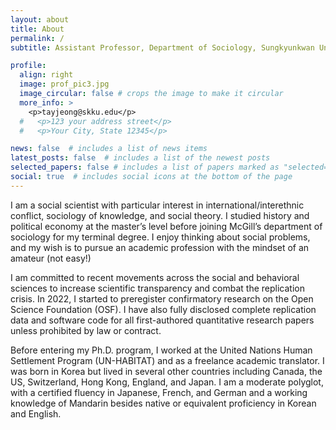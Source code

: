 ```yaml
---
layout: about
title: About
permalink: /
subtitle: Assistant Professor, Department of Sociology, Sungkyunkwan University / PhD McGill University 2023 (Sociology)

profile:
  align: right
  image: prof_pic3.jpg
  image_circular: false # crops the image to make it circular
  more_info: >
    <p>tayjeong@skku.edu</p>
  #   <p>123 your address street</p>
  #   <p>Your City, State 12345</p>

news: false  # includes a list of news items
latest_posts: false  # includes a list of the newest posts
selected_papers: false # includes a list of papers marked as "selected={true}"
social: true  # includes social icons at the bottom of the page
---
```

I am a social scientist with particular interest in international/interethnic conflict, sociology of knowledge, and social theory. I studied history and political economy at the master’s level before joining McGill’s department of sociology for my terminal degree. I enjoy thinking about social problems, and my wish is to pursue an academic profession with the mindset of an amateur (not easy!) 

I am committed to recent movements across the social and behavioral sciences to increase scientific transparency and combat the replication crisis. In 2022, I started to preregister confirmatory research on the Open Science Foundation (OSF). I have also fully disclosed complete replication data and software code for all first-authored quantitative research papers unless prohibited by law or contract.  

Before entering my Ph.D. program, I worked at the United Nations Human Settlement Program (UN-HABITAT) and as a freelance academic translator. I was born in Korea but lived in several other countries including Canada, the US, Switzerland, Hong Kong, England, and Japan. I am a moderate polyglot, with a certified fluency in Japanese, French, and German and a working knowledge of Mandarin besides native or equivalent proficiency in Korean and English.    